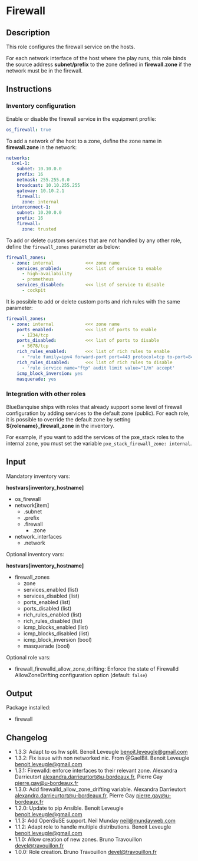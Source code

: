 # Firewall

## Description

This role configures the firewall service on the hosts.

For each network interface of the host where the play runs, this role binds the
source address **subnet/prefix** to the zone defined in **firewall.zone** if
the network must be in the firewall.

## Instructions

### Inventory configuration

Enable or disable the firewall service in the equipment profile:

```yaml
os_firewall: true
```

To add a network of the host to a zone, define the zone name in
**firewall.zone** in the network:

```yaml
networks:
  ice1-1:
    subnet: 10.10.0.0
    prefix: 16
    netmask: 255.255.0.0
    broadcast: 10.10.255.255
    gateway: 10.10.2.1
    firewall:
      zone: internal
  interconnect-1:
    subnet: 10.20.0.0
    prefix: 16
    firewall:
      zone: trusted
```

To add or delete custom services that are not handled by any other role, define
the `firewall_zones` parameter as below:

```yaml
firewall_zones:
  - zone: internal            <<< zone name
    services_enabled:         <<< list of service to enable
      - high-availability
      - prometheus
    services_disabled:        <<< list of service to disable
      - cockpit
```

It is possible to add or delete custom ports and rich rules with the same
parameter:

```yaml
firewall_zones:
  - zone: internal            <<< zone name
    ports_enabled:            <<< list of ports to enable
      - 1234/tcp
    ports_disabled:           <<< list of ports to disable
      - 5678/tcp
    rich_rules_enabled:       <<< list of rich rules to enable
      - "rule family=ipv4 forward-port port=443 protocol=tcp to-port=8443"
    rich_rules_disabled:      <<< list of rich rules to disable
      - 'rule service name="ftp" audit limit value="1/m" accept'
    icmp_block_inversion: yes
    masquerade: yes
```

### Integration with other roles

BlueBanquise ships with roles that already support some level of firewall
configuration by adding services to the default zone (public). For each role,
it is possible to override the default zone by setting
**${rolename}_firewall_zone** in the inventory.

For example, if you want to add the services of the pxe_stack roles to the
internal zone, you must set the variable `pxe_stack_firewall_zone: internal`.

## Input

Mandatory inventory vars:

**hostvars[inventory_hostname]**

* os_firewall
* network[item]
   * .subnet
   * .prefix
   * .firewall
      * .zone
* network_interfaces
   * .network

Optional inventory vars:

**hostvars[inventory_hostname]**

* firewall_zones
    * zone
    * services_enabled     (list)
    * services_disabled    (list)
    * ports_enabled        (list)
    * ports_disabled       (list)
    * rich_rules_enabled   (list)
    * rich_rules_disabled  (list)
    * icmp_blocks_enabled  (list)
    * icmp_blocks_disabled (list)
    * icmp_block_inversion (bool)
    * masquerade           (bool)

Optional role vars:

* firewall_firewalld_allow_zone_drifting: Enforce the state of Firewalld
AllowZoneDrifting configuration option (default: `false`)

## Output

Package installed:

* firewall

## Changelog

* 1.3.3: Adapt to os hw split. Benoit Leveugle <benoit.leveugle@gmail.com>
* 1.3.2: Fix issue with non networked nic. From @GaelBil. Benoit Leveugle <benoit.leveugle@gmail.com>
* 1.3.1: Firewalld: enforce interfaces to their relevant zone. Alexandra Darrieutort <alexandra.darrieurtort@u-bordeaux.fr>, Pierre Gay <pierre.gay@u-bordeaux.fr>
* 1.3.0: Add firewalld_allow_zone_drifting variable. Alexandra Darrieutort <alexandra.darrieurtort@u-bordeaux.fr>, Pierre Gay <pierre.gay@u-bordeaux.fr>
* 1.2.0: Update to pip Ansible. Benoit Leveugle <benoit.leveugle@gmail.com>
* 1.1.3: Add OpenSuSE support. Neil Munday <neil@mundayweb.com>
* 1.1.2: Adapt role to handle multiple distributions. Benoit Leveugle <benoit.leveugle@gmail.com>
* 1.1.0: Allow creation of new zones. Bruno Travouillon <devel@travouillon.fr>
* 1.0.0: Role creation. Bruno Travouillon <devel@travouillon.fr>
